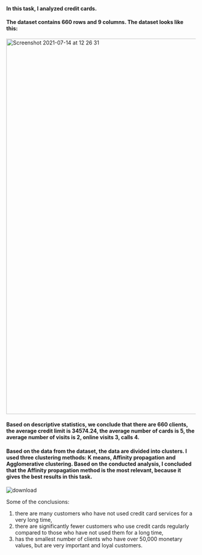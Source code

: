 #### In this task, I analyzed credit cards. 
#### The dataset contains 660 rows and 9 columns. The dataset looks like this:
<img width="1000" alt="Screenshot 2021-07-14 at 12 26 31" src="https://user-images.githubusercontent.com/87364202/125607216-639dd7f5-ea0e-48f5-8795-f33ded5b932b.png">

#### Based on descriptive statistics, we conclude that there are 660 clients, the average credit limit is 34574.24, the average number of cards is 5, the average number of visits is 2, online visits 3, calls 4.
#### Based on the data from the dataset, the data are divided into clusters. I used three clustering methods: K means, Affinity propagation and Agglomerative clustering. Based on the conducted analysis, I concluded that the Affinity propagation method is the most relevant, because it gives the best results in this task.
![download](https://user-images.githubusercontent.com/87364202/125600402-025a9fda-5fc6-4ed3-b6bd-5123c2c65a7f.png)

Some of the conclusions:
1. there are many customers who have not used credit card services for a very long time,
2. there are significantly fewer customers who use credit cards regularly compared to those who have not used them for a long time,
3. has the smallest number of clients who have over 50,000 monetary values, but are very important and loyal customers.
